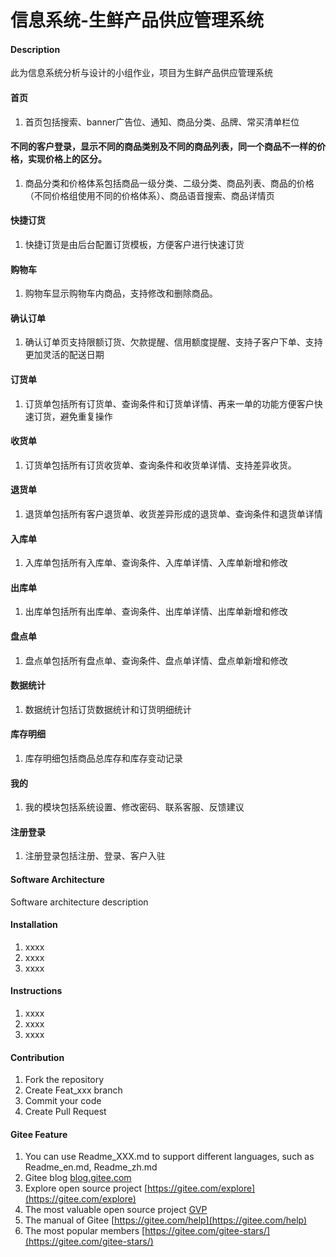 # 信息系统-生鲜产品供应管理系统

#### Description
此为信息系统分析与设计的小组作业，项目为生鲜产品供应管理系统
#### 首页

1.  首页包括搜索、banner广告位、通知、商品分类、品牌、常买清单栏位



#### 不同的客户登录，显示不同的商品类别及不同的商品列表，同一个商品不一样的价格，实现价格上的区分。

1.  商品分类和价格体系包括商品一级分类、二级分类、商品列表、商品的价格（不同价格组使用不同的价格体系）、商品语音搜索、商品详情页

#### 快捷订货

1.  快捷订货是由后台配置订货模板，方便客户进行快速订货


#### 购物车

1.  购物车显示购物车内商品，支持修改和删除商品。



#### 确认订单

1.  确认订单页支持限额订货、欠款提醒、信用额度提醒、支持子客户下单、支持更加灵活的配送日期


#### 订货单

1.  订货单包括所有订货单、查询条件和订货单详情、再来一单的功能方便客户快速订货，避免重复操作


#### 收货单

1.  订货单包括所有订货收货单、查询条件和收货单详情、支持差异收货。


#### 退货单

1.  退货单包括所有客户退货单、收货差异形成的退货单、查询条件和退货单详情



#### 入库单

1.  入库单包括所有入库单、查询条件、入库单详情、入库单新增和修改


#### 出库单

1.  出库单包括所有出库单、查询条件、出库单详情、出库单新增和修改



#### 盘点单

1.  盘点单包括所有盘点单、查询条件、盘点单详情、盘点单新增和修改


#### 数据统计

1.  数据统计包括订货数据统计和订货明细统计



#### 库存明细

1.  库存明细包括商品总库存和库存变动记录



#### 我的

1.  我的模块包括系统设置、修改密码、联系客服、反馈建议



#### 注册登录

1.  注册登录包括注册、登录、客户入驻


#### Software Architecture
Software architecture description

#### Installation

1.  xxxx
2.  xxxx
3.  xxxx

#### Instructions

1.  xxxx
2.  xxxx
3.  xxxx

#### Contribution

1.  Fork the repository
2.  Create Feat_xxx branch
3.  Commit your code
4.  Create Pull Request


#### Gitee Feature

1.  You can use Readme\_XXX.md to support different languages, such as Readme\_en.md, Readme\_zh.md
2.  Gitee blog [blog.gitee.com](https://blog.gitee.com)
3.  Explore open source project [https://gitee.com/explore](https://gitee.com/explore)
4.  The most valuable open source project [GVP](https://gitee.com/gvp)
5.  The manual of Gitee [https://gitee.com/help](https://gitee.com/help)
6.  The most popular members  [https://gitee.com/gitee-stars/](https://gitee.com/gitee-stars/)
